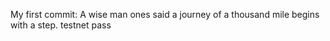 My first commit: A wise man ones said a journey of a thousand mile begins with a step.
testnet
pass
